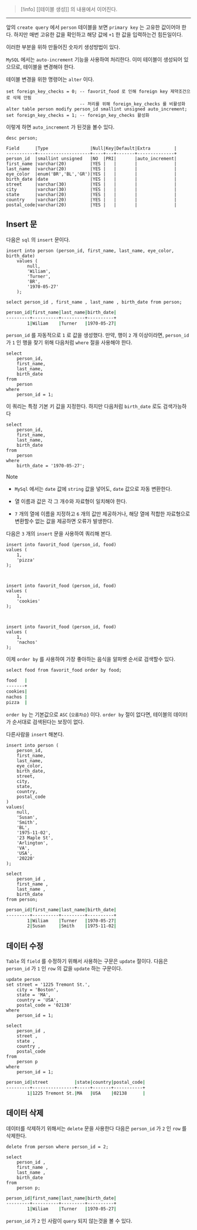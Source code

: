 
>[!info] [[테이블 생성]] 의 내용에서 이어진다.

---

앞의 `create query` 에서 `person` 테이블을 보면 `primary key` 는 고유한 값이어야 한다.
하지만 매번 고유한 값을 확인하고 해당 값에 `+1` 한 값을 입력하는건 힘든일이다.

이러한 부분을 위하 만들어진 숫자키 생성방법이 있다.

`MySQL` 에서는 `auto-increment` 기능을 사용하여 처리한다.
이미 테이블이 생성되어 있으므로, 테이블을 변경해야 한다.

테이블 변경을 위한 명령어는 `alter` 이다.

```mysql
set foreign_key_checks = 0; -- favorit_food 로 인해 foreign key 제약조건으로 삭제 안됨
							-- 처리를 위해 foreign_key_checks 를 비활성화
alter table person modify person_id smallint unsigned auto_increment;
set foreign_key_checks = 1; -- foreign_key_checks 활성화
```

이렇게 하면 `auto_increment` 가 된것을 볼수 있다.

```mysql
desc person;

Field      |Type                |Null|Key|Default|Extra         |
-----------+--------------------+----+---+-------+--------------+
person_id  |smallint unsigned   |NO  |PRI|       |auto_increment|
first_name |varchar(20)         |YES |   |       |              |
last_name  |varchar(20)         |YES |   |       |              |
eye_color  |enum('BR','BL','GR')|YES |   |       |              |
birth_date |date                |YES |   |       |              |
street     |varchar(30)         |YES |   |       |              |
city       |varchar(30)         |YES |   |       |              |
state      |varchar(20)         |YES |   |       |              |
country    |varchar(20)         |YES |   |       |              |
postal_code|varchar(20)         |YES |   |       |              |
```

## Insert 문

다음은 `sql` 의 `insert` 문이다.

```mysql
insert into person (person_id, first_name, last_name, eye_color, birth_date)
	values (
		null,
		'Wiliam',
		'Turner',
		'BR',
		'1970-05-27'
	);

select person_id , first_name , last_name , birth_date from person;
```

```sh
person_id|first_name|last_name|birth_date|
---------+----------+---------+----------+
        1|Wiliam    |Turner   |1970-05-27|
```

`person_id` 를 자동적으로 `1` 로 값을 생성했다.
만약, 행이 `2` 개 이상이라면, `person_id` 가 `1` 인 행을 찾기 위해 다음처럼 `where` 절을 사용해야 한다.

```mysql
select 
	person_id,
	first_name,
	last_name,
	birth_date
from
	person
where
	person_id = 1;
```

이 쿼리는 특정 기본 키 값을 지정한다.
하지만 다음처럼 `birth_date` 로도 검색가능하다

```mysql
select 
	person_id,
	first_name,
	last_name,
	birth_date
from
	person
where
	birth_date = '1970-05-27';
```


>[!note]
>- `MySql` 에서는 `date` 값에 `string` 값을 넣어도, `date` 값으로 자동 변환한다.
>
>- 열 이름과 값은 각 그 개수와 자료형이 일치해야 한다.
>
>- `7` 개의 열에 이름을 지정하고 `6` 개의 값만 제공하거나, 해당 열에 적합한 자료형으로 변환할수 없는 값을 제공하면 오류가 발생한다.

다음은 `3` 개의 `insert` 문을 사용하여 쿼리해 본다.

```mysql
insert into favorit_food (person_id, food)
values (
	1,
	'pizza'
);

  

insert into favorit_food (person_id, food)
values (
	1,
	'cookies'
);

  

insert into favorit_food (person_id, food)
values (
	1,
	'nachos'
);
```

이제 `order by` 를 사용하여 가장 좋아하는 음식을 알파벳 순서로 검색할수 있다.

```mysql
select food from favorit_food order by food;
```

```sh
food   |
-------+
cookies|
nachos |
pizza  |
```

`order by` 는 기본값으로 `ASC` (`오름차순`) 이다.
`order by` 절이 없다면, 테이블의 데이터가 순서대로 검색된다는 보장이 없다. 

다른사람을 `insert` 해본다.

```mysql
insert into person (
	person_id, 
	first_name, 
	last_name, 
	eye_color, 
	birth_date, 
	street, 
	city, 
	state, 
	country, 
	postal_code
)
values(
	null,
	'Susan',
	'Smith',
	'BL',
	'1975-11-02',
	'23 Maple St',
	'Arlington',
	'VA',
	'USA',
	'20220'
);
```

```mysql
select
	person_id ,
	first_name ,
	last_name ,
	birth_date
from person;
```

```sh
person_id|first_name|last_name|birth_date|
---------+----------+---------+----------+
        1|Wiliam    |Turner   |1970-05-27|
        2|Susan     |Smith    |1975-11-02|
```

## 데이터 수정

`Table` 의 `field` 를 수정하기 위해서 사용하는 구문은 `update` 절이다.
다음은 `person_id` 가 `1` 인 `row` 의 값을 `update` 하는 구문이다.

```mysql
update person
set street = '1225 Tremont St.',
	city = 'Boston',
	state = 'MA',	
	country = 'USA',
	postal_code = '02138'
where
	person_id = 1;

select
	person_id ,
	street ,
	state ,
	country ,
	postal_code
from
	person p
where
	person_id = 1;
```

```sh
person_id|street          |state|country|postal_code|
---------+----------------+-----+-------+-----------+
        1|1225 Tremont St.|MA   |USA    |02138      |
```


## 데이터 삭제

데이터를 삭제하기 위해서는 `delete` 문을 사용한다
다음은 `person_id` 가 `2` 인 `row`  를 삭제한다.

```mysql
delete from person where person_id = 2;

select
	person_id ,
	first_name ,
	last_name ,
	birth_date
from
	person p;
```

```sh
person_id|first_name|last_name|birth_date|
---------+----------+---------+----------+
        1|Wiliam    |Turner   |1970-05-27|
```

`person_id` 가 `2` 인 사람이 `query` 되지 않는것을 볼 수 있다.
